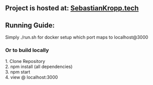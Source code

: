 <h2>Project is hosted at: <a href="https://www.sebastiankropp.tech/RedditView/">SebastianKropp.tech</a></h2>

<h2>Running Guide:</h2>
Simply ./run.sh for docker setup which port maps to localhost@3000
<h3> Or to build locally </h3>
1. Clone Repository <br>
2. npm install (all dependencies) <br>
3. npm start <br>
4. view @ localhost:3000 <br>
